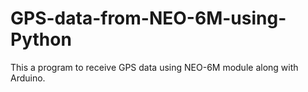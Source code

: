 # GPS-data-from-NEO-6M-using-Python
This a program to receive GPS data using NEO-6M module along with Arduino.
